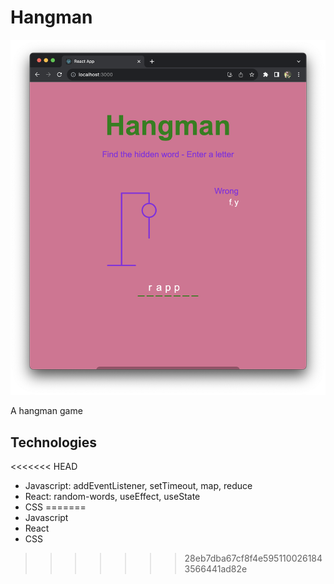 # Hangman

![Project Image](resources/project1.png)

A hangman game

## Technologies

<<<<<<< HEAD
- Javascript: addEventListener, setTimeout, map, reduce
- React: random-words, useEffect, useState
- CSS
=======
- Javascript
- React
- CSS
>>>>>>> 28eb7dba67cf8f4e5951100261843566441ad82e
